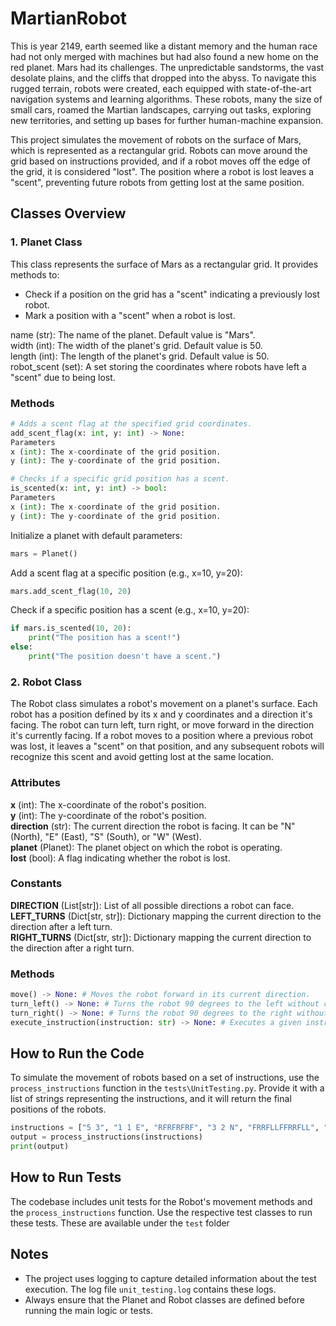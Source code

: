 # MartianRobot
This is year 2149, earth seemed like a distant memory and the human race had not only merged with machines but had also found a new home on the red planet.
Mars had its challenges. The unpredictable sandstorms, the vast desolate plains, and the cliffs that dropped into the abyss. To navigate this rugged terrain, robots were created, each equipped with state-of-the-art navigation systems and learning algorithms. These robots, many the size of small cars, roamed the Martian landscapes, carrying out tasks, exploring new territories, and setting up bases for further human-machine expansion.

This project simulates the movement of robots on the surface of Mars, which is represented as a rectangular grid. Robots can move around the grid based on instructions provided, and if a robot moves off the edge of the grid, it is considered "lost". The position where a robot is lost leaves a "scent", preventing future robots from getting lost at the same position.

## Classes Overview

### 1. Planet Class
This class represents the surface of Mars as a rectangular grid. It provides methods to:
- Check if a position on the grid has a "scent" indicating a previously lost robot.
- Mark a position with a "scent" when a robot is lost.

name (str): The name of the planet. Default value is "Mars".<br>
width (int): The width of the planet's grid. Default value is 50.<br>
length (int): The length of the planet's grid. Default value is 50.<br>
robot_scent (set): A set storing the coordinates where robots have left a "scent" due to being lost.

### Methods
```python
# Adds a scent flag at the specified grid coordinates.
add_scent_flag(x: int, y: int) -> None:
Parameters
x (int): The x-coordinate of the grid position.
y (int): The y-coordinate of the grid position.

# Checks if a specific grid position has a scent.
is_scented(x: int, y: int) -> bool:
Parameters
x (int): The x-coordinate of the grid position.
y (int): The y-coordinate of the grid position.
```

Initialize a planet with default parameters:
```python
mars = Planet()
```
Add a scent flag at a specific position (e.g., x=10, y=20):
```python
mars.add_scent_flag(10, 20)
```
Check if a specific position has a scent (e.g., x=10, y=20):
```python
if mars.is_scented(10, 20):
    print("The position has a scent!")
else:
    print("The position doesn't have a scent.")
```

### 2. Robot Class
The Robot class simulates a robot's movement on a planet's surface. Each robot has a position defined by its x and y coordinates and a direction it's facing. The robot can turn left, turn right, or move forward in the direction it's currently facing. If a robot moves to a position where a previous robot was lost, it leaves a "scent" on that position, and any subsequent robots will recognize this scent and avoid getting lost at the same location.

### Attributes
**x** (int): The x-coordinate of the robot's position.<br>
**y** (int): The y-coordinate of the robot's position.<br>
**direction** (str): The current direction the robot is facing. It can be "N" (North), "E" (East), "S" (South), or "W" (West).<br>
**planet** (Planet): The planet object on which the robot is operating.<br>
**lost** (bool): A flag indicating whether the robot is lost.

### Constants
**DIRECTION** (List[str]): List of all possible directions a robot can face.<br>
**LEFT_TURNS** (Dict[str, str]): Dictionary mapping the current direction to the direction after a left turn.<br>
**RIGHT_TURNS** (Dict[str, str]): Dictionary mapping the current direction to the direction after a right turn.

### Methods
```python
move() -> None: # Moves the robot forward in its current direction.
turn_left() -> None: # Turns the robot 90 degrees to the left without changing its position.
turn_right() -> None: # Turns the robot 90 degrees to the right without changing its position.
execute_instruction(instruction: str) -> None: # Executes a given instruction (either move forward, turn left, or turn right).
```
## How to Run the Code
To simulate the movement of robots based on a set of instructions, use the ```process_instructions``` function in the ```tests\UnitTesting.py```. Provide it with a list of strings representing the instructions, and it will return the final positions of the robots.

```python
instructions = ["5 3", "1 1 E", "RFRFRFRF", "3 2 N", "FRRFLLFFRRFLL", "0 3 W", "LLFFFLFLFL"]
output = process_instructions(instructions)
print(output)
```
## How to Run Tests
The codebase includes unit tests for the Robot's movement methods and the `process_instructions` function. Use the respective test classes to run these tests. These are available under the ```test``` folder

## Notes
- The project uses logging to capture detailed information about the test execution. The log file `unit_testing.log` contains these logs.
- Always ensure that the Planet and Robot classes are defined before running the main logic or tests.
